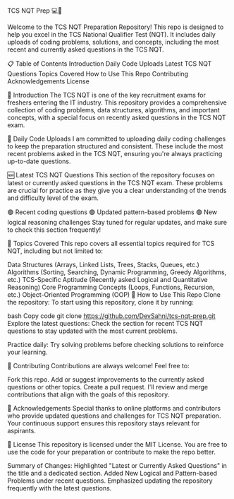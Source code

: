 TCS NQT Prep 💻🎯


Welcome to the TCS NQT Preparation Repository! This repo is designed to help you excel in the TCS National Qualifier Test (NQT). It includes daily uploads of coding problems, solutions, and concepts, including the most recent and currently asked questions in the TCS NQT.

📋 Table of Contents
Introduction
Daily Code Uploads
Latest TCS NQT Questions
Topics Covered
How to Use This Repo
Contributing
Acknowledgements
License


🔰 Introduction
The TCS NQT is one of the key recruitment exams for freshers entering the IT industry. This repository provides a comprehensive collection of coding problems, data structures, algorithms, and important concepts, with a special focus on recently asked questions in the TCS NQT exam.



📅 Daily Code Uploads
I am committed to uploading daily coding challenges to keep the preparation structured and consistent. These include the most recent problems asked in the TCS NQT, ensuring you're always practicing up-to-date questions.



🆕 Latest TCS NQT Questions
This section of the repository focuses on latest or currently asked questions in the TCS NQT exam. These problems are crucial for practice as they give you a clear understanding of the trends and difficulty level of the exam.

🟢 Recent coding questions
🟢 Updated pattern-based problems
🟢 New logical reasoning challenges
Stay tuned for regular updates, and make sure to check this section frequently!



📝 Topics Covered
This repo covers all essential topics required for TCS NQT, including but not limited to:

Data Structures (Arrays, Linked Lists, Trees, Stacks, Queues, etc.)
Algorithms (Sorting, Searching, Dynamic Programming, Greedy Algorithms, etc.)
TCS-Specific Aptitude (Recently asked Logical and Quantitative Reasoning)
Core Programming Concepts (Loops, Functions, Recursion, etc.)
Object-Oriented Programming (OOP)
🚀 How to Use This Repo
Clone the repository: To start using this repository, clone it by running:

bash
Copy code
git clone https://github.com/DevSahni/tcs-nqt-prep.git
Explore the latest questions: Check the section for recent TCS NQT questions to stay updated with the most current problems.

Practice daily: Try solving problems before checking solutions to reinforce your learning.



🤝 Contributing
Contributions are always welcome! Feel free to:

Fork this repo.
Add or suggest improvements to the currently asked questions or other topics.
Create a pull request.
I'll review and merge contributions that align with the goals of this repository.



🙏 Acknowledgements
Special thanks to online platforms and contributors who provide updated questions and challenges for TCS NQT preparation. Your continuous support ensures this repository stays relevant for aspirants.



📜 License
This repository is licensed under the MIT License. You are free to use the code for your preparation or contribute to make the repo better.

Summary of Changes:
Highlighted "Latest or Currently Asked Questions" in the title and a dedicated section.
Added New Logical and Pattern-based Problems under recent questions.
Emphasized updating the repository frequently with the latest questions.
